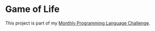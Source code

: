 # Game of Life

This project is part of my [Monthly Programming Language Challenge](https://github.com/ITregear/programming-language-challenge).
